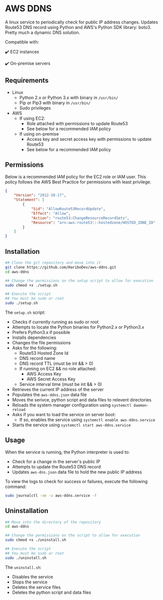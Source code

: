 # AWS DDNS

A linux service to periodically check for public IP address changes. Updates Route53 DNS record using Python and AWS's Python SDK library: boto3. Pretty much a dynamic DNS solution.

Compatible with:

:heavy_check_mark: EC2 instances

:heavy_check_mark: On-premise servers

## Requirements
- Linux
  - Python 2.x or Python 3.x with binary in `/usr/bin/`
  - Pip or Pip3 with binary in `/usr/bin/`
  - Sudo privileges
- AWS
  - If using EC2:
    - Role attached with permissions to update Route53
    - See below for a recommended IAM policy
  - If using on-premise
    - Access key and secret access key with permissions to update Route53
    - See below for a recommended IAM policy

## Permissions
Below is a recommended IAM policy for the EC2 role or IAM user. This policy follows the AWS Best Practice for permissions with least privilege.
```json
{
    "Version": "2012-10-17",
    "Statement": [
        {
            "Sid": "AllowRoute53RecordUpdate",
            "Effect": "Allow",
            "Action": "route53:ChangeResourceRecordSets",
            "Resource": "arn:aws:route53:::hostedzone/HOSTED_ZONE_ID"
        }
    ]
}
```

## Installation
```bash
## Clone the git repository and move into it
git clone https://github.com/HariboDev/aws-ddns.git
cd aws-ddns

## Change the permissions on the setup script to allow for execution
sudo chmod +x ./setup.sh

## Execute the script
## You must be sudo or root
sudo ./setup.sh
```
The `setup.sh` script:
  - Checks if currently running as sudo or root
  - Attempts to locate the Python binaries for Python2.x or Python3.x
  - Prefers Python3.x if possible
  - Installs dependencies
  - Changes the file permissions
  - Asks for the following:
    - Route53 Hosted Zone Id
    - DNS record name
    - DNS record TTL (must be int && > 0)
    - If running on EC2 && no role attached:
      - AWS Access Key
      - AWS Secret Access Key
    - Service interval time (must be int && > 0)
  - Retrieves the current IP address of the server
  - Populates the `aws-ddns.json` data file
  - Moves the serivce, python script and data files to relevent directories
  - Reloads the system manager configuration using `systemctl daemon-reload`
  - Asks if you want to load the service on server boot:
    - If so, enables the service using `systemctl enable aws-ddns.service`
  - Starts the service using `systemctl start aws-ddns.service`

## Usage
When the service is running, the Python interpreter is used to:
  - Check for a change in the server's public IP
  - Attempts to update the Route53 DNS record
  - Updates `aws-dns.json` data file to hold the new public IP address

To view the logs to check for success or failures, execute the following command:
```bash
sudo journalctl -xe -u aws-ddns.service -f
```

## Uninstallation
```bash
## Move into the directory of the repository
cd aws-ddns

## Change the permissions on the script to allow for execution
sudo chmod +x ./uninstall.sh

## Execute the script
## You must be sudo or root
sudo ./uninstall.sh
```
The `uninstall.sh`:
  - Disables the service
  - Stops the service
  - Deletes the service files
  - Deletes the python script and data files
